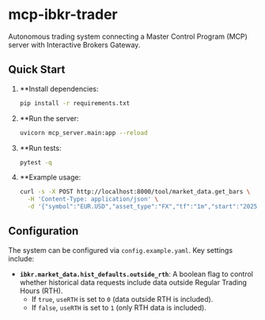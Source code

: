 # mcp-ibkr-trader

Autonomous trading system connecting a Master Control Program (MCP) server with Interactive Brokers Gateway.

## Quick Start

1.  **Install dependencies:
    ```bash
    pip install -r requirements.txt
    ```

2.  **Run the server:
    ```bash
    uvicorn mcp_server.main:app --reload
    ```

3.  **Run tests:
    ```bash
    pytest -q
    ```

4.  **Example usage:
    ```bash
    curl -s -X POST http://localhost:8000/tool/market_data.get_bars \
      -H 'Content-Type: application/json' \
      -d '{"symbol":"EUR.USD","asset_type":"FX","tf":"1m","start":"2025-08-01T07:00:00Z","end":"2025-08-01T07:30:00Z"}'
    ```

## Configuration

The system can be configured via `config.example.yaml`. Key settings include:

*   **`ibkr.market_data.hist_defaults.outside_rth`**: A boolean flag to control whether historical data requests include data outside Regular Trading Hours (RTH).
    *   If `true`, `useRTH` is set to `0` (data outside RTH is included).
    *   If `false`, `useRTH` is set to `1` (only RTH data is included).